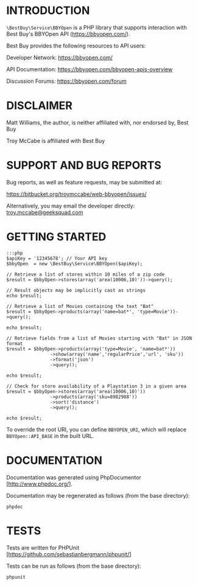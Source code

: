 # INTRODUCTION

`\BestBuy\Service\BBYOpen` is a PHP library that supports interaction with
Best Buy's BBYOpen API (<https://bbyopen.com/>).

Best Buy provides the following resources to API users:

Developer Network: <https://bbyopen.com/>

API Documentation: <https://bbyopen.com/bbyopen-apis-overview>

Discussion Forums: <https://bbyopen.com/forum>

# DISCLAIMER

Matt Williams, the author, is neither affiliated with, nor endorsed by, Best Buy

Troy McCabe is affiliated with Best Buy

# SUPPORT AND BUG REPORTS

Bug reports, as well as feature requests, may be submitted at:

<https://bitbucket.org/troymccabe/web-bbyopen/issues/>

Alternatively, you may email the developer directly: <troy.mccabe@geeksquad.com>

# GETTING STARTED

    :::php
    $apiKey = '12345678'; // Your API key
    $bbyOpen  = new \BestBuy\Service\BBYOpen($apiKey);

    // Retrieve a list of stores within 10 miles of a zip code
    $result = $bbyOpen->stores(array('area(10006,10)'))->query();

    // Result objects may be implicitly cast as strings
    echo $result;

    // Retrieve a list of Movies containing the text "Bat"
    $result = $bbyOpen->products(array('name=bat*', 'type=Movie'))->query();

    echo $result;

    // Retrieve fields from a list of Movies starting with "Bat" in JSON format
    $result = $bbyOpen->products(array('type=Movie', 'name=bat*'))
                    ->show(array('name','regularPrice','url', 'sku'))
                    ->format('json')
                    ->query();

    echo $result;

    // Check for store availability of a Playstation 3 in a given area
    $result = $bbyOpen->stores(array('area(10006,10)'))
                    ->products(array('sku=8982988'))
                    ->sort('distance')
                    ->query();

    echo $result;

To override the root URI, you can define `BBYOPEN_URI`, which will replace `BBYOpen::API_BASE` in the built URL.

# DOCUMENTATION

Documentation was generated using PhpDocumentor [<http://www.phpdoc.org/>].

Documentation may be regenerated as follows (from the base directory):

`phpdoc`

# TESTS

Tests are written for PHPUnit [<https://github.com/sebastianbergmann/phpunit/>]

Tests can be run as follows (from the base directory):

`phpunit`